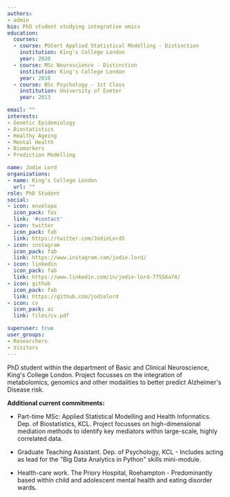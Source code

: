 ```yaml
---
authors:
- admin
bio: PhD student studying integrative omics
education:
  courses:
  - course: PGCert Applied Statistical Modelling - Distinction
    institution: King's College London
    year: 2020
  - course: MSc Neuroscience - Distinction
    institution: King's College London
    year: 2018
  - course: BSc Psychology - 1st Class
    institution: University of Exeter
    year: 2013

email: ""
interests:
- Genetic Epidemiology
- Biostatistics
- Healthy Ageing
- Mental Health
- Biomarkers
- Prediction Modelling

name: Jodie Lord
organizations:
- name: King's College London
  url: ""
role: PhD Student 
social:
- icon: envelope
  icon_pack: fas
  link: '#contact'
- icon: twitter
  icon_pack: fab
  link: https://twitter.com/JodieLord5
- icon: instagram
  icon_pack: fab
  link: https://www.instagram.com/jodie.lord/
- icon: linkedin
  icon_pack: fab
  link: https://www.linkedin.com/in/jodie-lord-77556a74/
- icon: github
  icon_pack: fab
  link: https://github.com/jodielord
- icon: cv
  icon_pack: ai
  link: files/cv.pdf

superuser: true
user_groups:
- Researchers
- Visitors
---
```


PhD student within the department of Basic and Clinical Neuroscience, King's College London. Project focusses on the integration of metabolomics, genomics and other modalities to better predict Alzheimer's Disease risk. 
<br/>

**Additional current commitments:**

- Part-time MSc: Applied Statistical Modelling and Health Informatics. Dep. of Biostatistics, KCL. Project focusses on high-dimensional mediation methods to identify key mediators within large-scale, highly correlated data. 
  
  
- Graduate Teaching Assistant. Dep. of Psychology, KCL - Includes acting as lead for the "Big Data Analytics in Python" skills mini-module.
  
  
- Health-care work. The Priory Hospital, Roehampton - Predominantly based within child and adolescent mental health and eating disorder wards.


